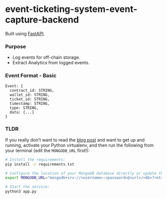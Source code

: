 # event-ticketing-system-event-capture-backend

Built using [FastAPI](https://fastapi.tiangolo.com/). 


### Purpose
- Log events for off-chain storage.
- Extract Analytics from logged events.

### Event Format - Basic
```
Event: {
  contract_id: STRING,
  wallet_id: STRING,
  ticket_id: STRING,
  timestamp: STRING,
  type: STRING,
  data: {...}
}
```

### TLDR

If you really don't want to read the [blog post](https://developer.mongodb.com/quickstart/python-quickstart-fastapi/) and want to get up and running,
activate your Python virtualenv, and then run the following from your terminal (edit the `MONGODB_URL` first!):

```bash
# Install the requirements:
pip install -r requirements.txt

# Configure the location of your MongoDB database directly or update the .env file:
export MONGODB_URL="mongodb+srv://<username>:<password>@<url>/<db>?retryWrites=true&w=majority"

# Start the service:
python3 app.py
```
